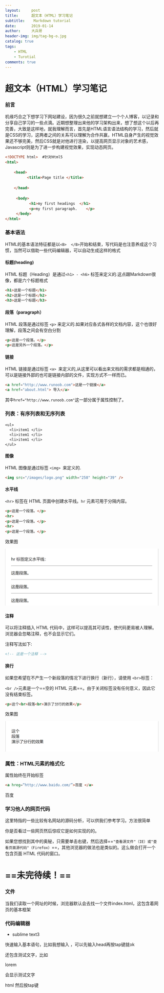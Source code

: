 ```yaml
---
layout:     post
title:      超文本（HTML）学习笔记
subtitle:    Markdown tutorial
date:       2019-01-14
author:     大兵哥
header-img: img/tag-bg-o.jpg
catalog: true
tags:
    - HTML
    - Turotial
comments: true
---
```


# 超文本（HTML）学习笔记

### 前言

机缘巧合之下想学习下网站建设，因为很久之前就想建立一个个人博客，以记录和分享自己学习的一些点滴。近期想整理出来他的学习架构出来，想了想这个以后再完善，大致是这样地，就我理解而言，首先是HTML语言语法结构的学习，然后就是CSS的学习，这两者之间的关系可以理解为合作共赢，HTML自身产生的视觉效果还不够完美，然后CSS就是对他进行渲染，以提高网页显示对象的艺术感，Javascript则是为了进一步构建视觉效果，实现动态网页。

```html
<!DOCTYPE html>  #针对Html5
<html>

    <head>
          <title>Page title </title>

    </head>
    
     <body>
           <h1>my first headings  </h1>
           <p>my first paragraph.    </p>
     </body>
</html>
```

 

### 基本语法

HTML的基本语法特征都是以`<B>  </B>`开始和结束，写代码是也注意养成这个习惯，当然可以借助一些代码编辑器，可以自动生成这样的格式

#### 标题(heading)

HTML 标题（Heading）是通过`<h1> - <h6>` 标签来定义的.这点跟Markdown很像，都是六个标题格式

```html
<h1>这是一个标题</h1>
<h2>这是一个标题</h2>
<h3>这是一个标题</h3>
```

#### 段落（paragraph）

HTML 段落是通过标签 `<p>` 来定义的.如果对应各式各样的文档内容，这个也很好理解，段落之间会有空白分割

```html
<p>这是一个段落。</p>
<p>这是另外一个段落。</p>
```

#### 链接

HTML 链接是通过标签 `<a> `来定义的,从这里可以看出来文档的需求都是相通的，可以是链接外部的也可是链接内部的文件，实现方式不一样而已。

```html
<a href="http://www.runoob.com">这是一个链接</a>
<a href="about.html"> 导入</a>
```

其中`href="http://www.runoob.com"`这一部分属于属性控制了。

### 列表：有序列表和无序列表

 

```
<ul>
  <li>item1 </li>
  <li>item1 </li>
  <li>item1 </li>
</ul>
```



#### 图像

HTML 图像是通过标签 `<img> `来定义的.

```html
<img src="/images/logo.png" width="258" height="39" />
```

#### 水平线

  `<hr>` 标签在 HTML 页面中创建水平线。`hr` 元素可用于分隔内容。  

```html
<p>这是一个段落。</p>
<hr>
<p>这是一个段落。</p>
<hr>
<p>这是一个段落。</p>
```

效果图

![1](/img2/Snipaste_2019-01-16_00-06-06.png)

#### 注释

可以将注释插入 HTML 代码中，这样可以提高其可读性，使代码更易被人理解。浏览器会忽略注释，也不会显示它们。

注释写法如下:

```html
<!-- 这是一个注释 -->
```

#### 换行

如果您希望在不产生一个新段落的情况下进行换行（新行），请使用 `<br>`标签：

`<br />`元素是一个==空的 HTML 元素==。由于关闭标签没有任何意义，因此它没有结束标签。

```html
<p>这个<br>段落<br>演示了分行的效果</p>
```

效果图

![](/img2/Snipaste_2019-01-16_00-37-12.png)

### 属性：HTML元素的格式化

属性始终在开始标签

  

```html
<a hreg=“http://www.baidu.com/”>百度 </a>
```

<a hreg="http://www.baidu.com/">百度 </a>

### 学习他人的网页代码

这里特指的一些比较有名网站的源码分析，可以供我们参考学习。方法很简单

你是否看过一些网页然后惊叹它是如何实现的的。

如果您想找到其中的奥秘，只需要单击右键，然后选择==`"查看源文件"（IE）或"查看页面源代码"（Firefox）`==，其他浏览器的做法也是类似的。这么做会打开一个包含页面 HTML 代码的窗口。

# ==未完待续！==



### 文件

当我们读取一个网址的时候，浏览器默认会去找一个文件index.html，这包含着网页的基本框架

### 代码编辑器

- sublime text3

快速输入基本语句，比如我想输入<heda> </head>，可以先输入head再按tap键就ok

还包含测试文字，比如<p>  lorem  </p> 会显示测试文字

html 然后按tap键